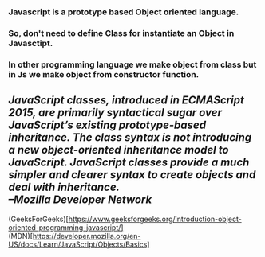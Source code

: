 ### Javascript is a prototype based Object oriented language.  
### So, don't need to define Class for instantiate an Object in Javasctipt.  
### In other programming language we make object from class but in Js we make object from constructor function.

*JavaScript classes, introduced in ECMAScript 2015, are primarily syntactical sugar over JavaScript’s existing prototype-based inheritance. The class syntax is not introducing a new object-oriented inheritance model to JavaScript. JavaScript classes provide a much simpler and clearer syntax to create objects and deal with inheritance.   
–Mozilla Developer Network*    
-----------------  
(GeeksForGeeks)[https://www.geeksforgeeks.org/introduction-object-oriented-programming-javascript/]  
(MDN)[https://developer.mozilla.org/en-US/docs/Learn/JavaScript/Objects/Basics]

